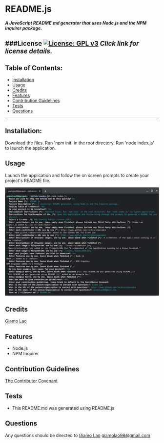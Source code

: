 # README.js
##### A JavaScript README.md generator that uses Node.js and the NPM Inquirer package.
###License
[![License: GPL v3](https://img.shields.io/badge/License-GPLv3-blue.svg)](https://www.gnu.org/licenses/gpl-3.0)
*Click link for license details.*
---------------
## Table of Contents:
* [Installation](#installation)
* [Usage](#usage)
* [Credits](#credits)
* [Features](#features)
* [Contribution Guidelines](#contribution-guidelines)
* [Tests](#tests)
* [Questions](#questions)
---------------
## Installation:
Download the files. Run 'npm init' in the root directory. Run 'node index.js' to launch the application.
## Usage
Launch the application and follow the on screen prompts to create your project's README file.

![A screenshot of the application running in a linux terminal.](./assets/screenshot.png)

## Credits
[Giamo Lao](https://www.github.com/technicalparadox)
## Features
* Node.js
* NPM Inquirer
## Contribution Guidelines
[The Contributor Covenant](https://www.contributor-covenant.org/)
## Tests
* This README.md was generated using README.js
## Questions
Any questions should be directed to
[Giamo Lao](https://www.github.com/technicalparadox)
[giamolao98@gmail.com](mailto:https://www.github.com/technicalparadox)
